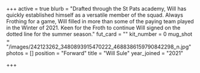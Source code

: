 +++
active = true
blurb = "Drafted through the St Pats academy, Will has quickly established himself as a versatile member of the squad. Always Frothing for a game, Will filled in more than some of the paying team played in the Winter of 2021. Keen for the Froth to continue Will signed on the dotted line for the summer season."
fut_card = ""
kit_number = 0
mug_shot = "/images/242123262_3480893915470222_4688386159790842298_n.jpg"
photos = []
position = "Forward"
title = "Will Sule"
year_joined = "2021"

+++
